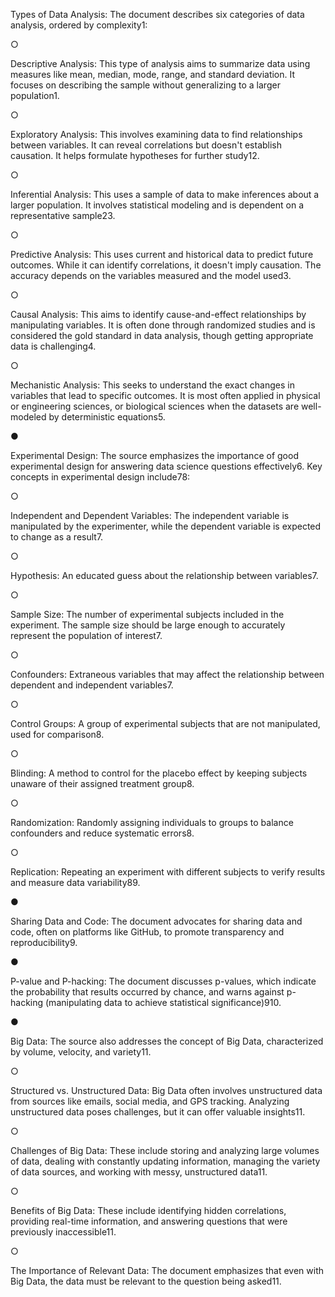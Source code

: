 Types of Data Analysis: The document describes six categories of data analysis, ordered by complexity1:

○

Descriptive Analysis: This type of analysis aims to summarize data using measures like mean, median, mode, range, and standard deviation. It focuses on describing the sample without generalizing to a larger population1.

○

Exploratory Analysis: This involves examining data to find relationships between variables. It can reveal correlations but doesn't establish causation. It helps formulate hypotheses for further study12.

○

Inferential Analysis: This uses a sample of data to make inferences about a larger population. It involves statistical modeling and is dependent on a representative sample23.

○

Predictive Analysis: This uses current and historical data to predict future outcomes. While it can identify correlations, it doesn't imply causation. The accuracy depends on the variables measured and the model used3.

○

Causal Analysis: This aims to identify cause-and-effect relationships by manipulating variables. It is often done through randomized studies and is considered the gold standard in data analysis, though getting appropriate data is challenging4.

○

Mechanistic Analysis: This seeks to understand the exact changes in variables that lead to specific outcomes. It is most often applied in physical or engineering sciences, or biological sciences when the datasets are well-modeled by deterministic equations5.

●

Experimental Design: The source emphasizes the importance of good experimental design for answering data science questions effectively6. Key concepts in experimental design include78:

○

Independent and Dependent Variables: The independent variable is manipulated by the experimenter, while the dependent variable is expected to change as a result7.

○

Hypothesis: An educated guess about the relationship between variables7.

○

Sample Size: The number of experimental subjects included in the experiment. The sample size should be large enough to accurately represent the population of interest7.

○

Confounders: Extraneous variables that may affect the relationship between dependent and independent variables7.

○

Control Groups: A group of experimental subjects that are not manipulated, used for comparison8.

○

Blinding: A method to control for the placebo effect by keeping subjects unaware of their assigned treatment group8.

○

Randomization: Randomly assigning individuals to groups to balance confounders and reduce systematic errors8.

○

Replication: Repeating an experiment with different subjects to verify results and measure data variability89.

●

Sharing Data and Code: The document advocates for sharing data and code, often on platforms like GitHub, to promote transparency and reproducibility9.

●

P-value and P-hacking: The document discusses p-values, which indicate the probability that results occurred by chance, and warns against p-hacking (manipulating data to achieve statistical significance)910.

●

Big Data: The source also addresses the concept of Big Data, characterized by volume, velocity, and variety11.

○

Structured vs. Unstructured Data: Big Data often involves unstructured data from sources like emails, social media, and GPS tracking. Analyzing unstructured data poses challenges, but it can offer valuable insights11.

○

Challenges of Big Data: These include storing and analyzing large volumes of data, dealing with constantly updating information, managing the variety of data sources, and working with messy, unstructured data11.

○

Benefits of Big Data: These include identifying hidden correlations, providing real-time information, and answering questions that were previously inaccessible11.

○

The Importance of Relevant Data: The document emphasizes that even with Big Data, the data must be relevant to the question being asked11.